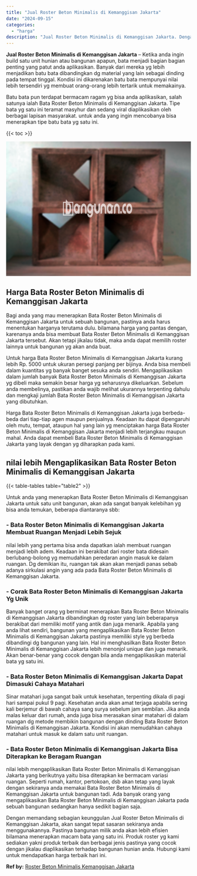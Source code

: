 ```yaml
---
title: "Jual Roster Beton Minimalis di Kemanggisan Jakarta"
date: "2024-09-15"
categories: 
  - "harga"
description: "Jual Roster Beton Minimalis di Kemanggisan Jakarta. Dengan memandang sebagian keunggulan Jual Roster Beton Minimalis di Kemanggisan Jakarta, akan sangat tepa..."
---
```


**Jual Roster Beton Minimalis di Kemanggisan Jakarta** – Ketika anda ingin build satu unit hunian atau bangunan apapun, bata menjadi bagian bagian penting yang patut anda aplikasikan. Banyak dari mereka yg lebih menjadikan batu bata dibandingkan dg material yang lain sebagai dinding pada tempat tinggal. Kondisi ini dikarenakan batu bata mempunyai nilai lebih tersendiri yg membuat orang-orang lebih tertarik untuk memakainya.

Batu bata pun terdapat bermacam ragam yg bisa anda aplikasikan, salah satunya ialah Bata Roster Beton Minimalis di Kemanggisan Jakarta. Tipe bata yg satu ini teramat masyhur dan sedang viral diaplikasikan oleh berbagai lapisan masyarakat. untuk anda yang ingin mencobanya bisa menerapkan tipe batu bata yg satu ini.

{{< toc >}}

![Jual Roster Beton Minimalis di Kemanggisan Jakarta](/images/bata-roster-minimalis-34.png)

## Harga Bata Roster Beton Minimalis di Kemanggisan Jakarta

Bagi anda yang mau menerapkan Bata Roster Beton Minimalis di Kemanggisan Jakarta untuk sebuah bangunan, pastinya anda harus menentukan harganya terutama dulu. bilamana harga yang pantas dengan, karenanya anda bisa membuat Bata Roster Beton Minimalis di Kemanggisan Jakarta tersebut. Akan tetapi jikalau tidak, maka anda dapat memilih roster lainnya untuk bangunan yg akan anda buat.

Untuk harga Bata Roster Beton Minimalis di Kemanggisan Jakarta kurang lebih Rp. 5000 untuk ukuran persegi panjang per bijinya. Anda bisa membeli dalam kuantitas yg banyak banget sesuka anda sendiri. Mengaplikasikan dalam jumlah banyak Bata Roster Beton Minimalis di Kemanggisan Jakarta yg dibeli maka semakin besar harga yg seharusnya dikeluarkan. Sebelum anda membelinya, pastikan anda wajib melihat ukurannya terpenting dahulu dan mengkaji jumlah Bata Roster Beton Minimalis di Kemanggisan Jakarta yang dibutuhkan.

Harga Bata Roster Beton Minimalis di Kemanggisan Jakarta juga berbeda-beda dari tiap-tiap agen maupun penjualnya. Keadaan itu dapat dipengaruhi oleh mutu, tempat, ataupun hal yang lain yg menciptakan harga Bata Roster Beton Minimalis di Kemanggisan Jakarta menjadi lebih terjangkau maupun mahal. Anda dapat membeli Bata Roster Beton Minimalis di Kemanggisan Jakarta yang layak dengan yg diharapkan pada kami.

## nilai lebih Mengaplikasikan Bata Roster Beton Minimalis di Kemanggisan Jakarta

{{< table-tables table="table2" >}}

Untuk anda yang menerapkan Bata Roster Beton Minimalis di Kemanggisan Jakarta untuk satu unit bangunan, akan ada sangat banyak kelebihan yg bisa anda temukan, beberapa diantaranya sbb:

### \- Bata Roster Beton Minimalis di Kemanggisan Jakarta Membuat Ruangan Menjadi Lebih Sejuk

nilai lebih yang pertama bisa anda dapatkan ialah membuat ruangan menjadi lebih adem. Keadaan ini berakibat dari roster bata didesain berlubang-bolong yg memudahkan peredaran angin masuk ke dalam ruangan. Dg demikian itu, ruangan tak akan akan menjadi panas sebab adanya sirkulasi angin yang ada pada Bata Roster Beton Minimalis di Kemanggisan Jakarta.

### \- Corak Bata Roster Beton Minimalis di Kemanggisan Jakarta Yg Unik

Banyak banget orang yg berminat menerapkan Bata Roster Beton Minimalis di Kemanggisan Jakarta dibandingkan dg roster yang lain beberapanya berakibat dari memiliki motif yang antik dan juga menarik. Apabila yang anda lihat sendiri, bangunan yang mengaplikasikan Bata Roster Beton Minimalis di Kemanggisan Jakarta pastinya memiliki style yg berbeda dibandingi dg bangunan yang lain. Hal ini menghasilkan Bata Roster Beton Minimalis di Kemanggisan Jakarta lebih menonjol unique dan juga menarik. Akan benar-benar yang cocok dengan bila anda mengaplikasikan material bata yg satu ini.

### \- Bata Roster Beton Minimalis di Kemanggisan Jakarta Dapat Dimasuki Cahaya Matahari

Sinar matahari juga sangat baik untuk kesehatan, terpenting dikala di pagi hari sampai pukul 9 pagi. Kesehatan anda akan amat terjaga apabila sering kali berjemur di bawah cahaya sang surya sebelum jam sembilan. Jika anda malas keluar dari rumah, anda juga bisa merasakan sinar matahari di dalam ruangan dg metode membikin bangunan dengan dinding Bata Roster Beton Minimalis di Kemanggisan Jakarta. Kondisi ini akan memudahkan cahaya matahari untuk masuk ke dalam satu unit ruangan.

### \- Bata Roster Beton Minimalis di Kemanggisan Jakarta Bisa Diterapkan ke Beragam Ruangan

nilai lebih mengaplikasikan Bata Roster Beton Minimalis di Kemanggisan Jakarta yang berikutnya yaitu bisa diterapkan ke bermacam variasi ruangan. Seperti rumah, kantor, pertokoan, dsb akan tetap yang layak dengan sekiranya anda memakai Bata Roster Beton Minimalis di Kemanggisan Jakarta untuk bangunan tadi. Ada banyak orang yang mengaplikasikan Bata Roster Beton Minimalis di Kemanggisan Jakarta pada sebuah bangunan sedangkan hanya sedikit bagian saja.

Dengan memandang sebagian keunggulan Jual Roster Beton Minimalis di Kemanggisan Jakarta, akan sangat tepat sasaran sekiranya anda menggunakannya. Pastinya bangunan milik anda akan lebih efisien bilamana menerapkan macam bata yang satu ini. Produk roster yg kami sediakan yakni produk terbaik dan berbagai jenis pastinya yang cocok dengan jikalau diaplikasikan terhadap bangunan hunian anda. Hubungi kami untuk mendapatkan harga terbaik hari ini.

**Ref by:** [Roster Beton Minimalis Kemanggisan Jakarta](https://id.wikipedia.org/wiki/Roster)
